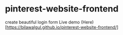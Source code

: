 # pinterest-website-frontend
create beautiful login form 
Live demo (Here)[https://bilawalgul.github.io/pinterest-website-frontend/]

